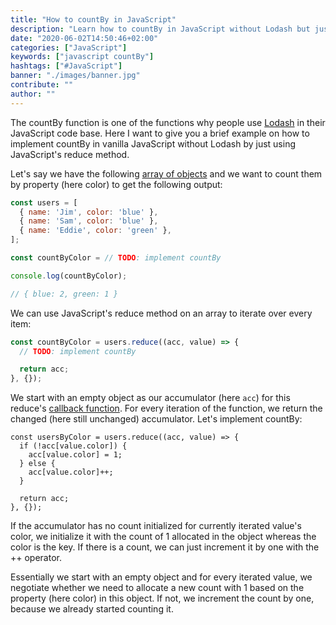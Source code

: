 ```yaml
---
title: "How to countBy in JavaScript"
description: "Learn how to countBy in JavaScript without Lodash but just using vanilla JavaScript to count objects by property ..."
date: "2020-06-02T14:50:46+02:00"
categories: ["JavaScript"]
keywords: ["javascript countBy"]
hashtags: ["#JavaScript"]
banner: "./images/banner.jpg"
contribute: ""
author: ""
---
```


<Sponsorship />

The countBy function is one of the functions why people use [Lodash](https://lodash.com/) in their JavaScript code base. Here I want to give you a brief example on how to implement countBy in vanilla JavaScript without Lodash by just using JavaScript's reduce method.

Let's say we have the following [array of objects](/javascript-variable) and we want to count them by property (here color) to get the following output:

```javascript
const users = [
  { name: 'Jim', color: 'blue' },
  { name: 'Sam', color: 'blue' },
  { name: 'Eddie', color: 'green' },
];

const countByColor = // TODO: implement countBy

console.log(countByColor);

// { blue: 2, green: 1 }
```

We can use JavaScript's reduce method on an array to iterate over every item:

```javascript
const countByColor = users.reduce((acc, value) => {
  // TODO: implement countBy

  return acc;
}, {});
```

We start with an empty object as our accumulator (here `acc`) for this reduce's [callback function](/javascript-callback-function). For every iteration of the function, we return the changed (here still unchanged) accumulator. Let's implement countBy:

```javascript{2-6}
const usersByColor = users.reduce((acc, value) => {
  if (!acc[value.color]) {
    acc[value.color] = 1;
  } else {
    acc[value.color]++;
  }

  return acc;
}, {});
```

If the accumulator has no count initialized for currently iterated value's color, we initialize it with the count of 1 allocated in the object whereas the color is the key. If there is a count, we can just increment it by one with the ++ operator.

Essentially we start with an empty object and for every iterated value, we negotiate whether we need to allocate a new count with 1 based on the property (here color) in this object. If not, we increment the count by one, because we already started counting it.

